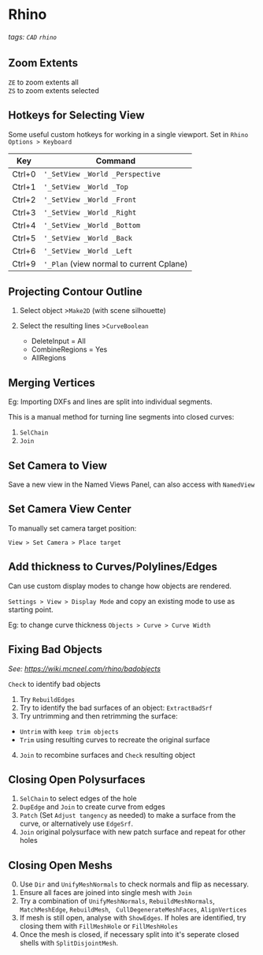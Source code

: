 # Rhino

###### tags: `CAD` `rhino`

## Zoom Extents

`ZE` to zoom extents all  
`ZS` to zoom extents selected  


## Hotkeys for Selecting View

Some useful custom hotkeys for working in a single viewport. Set in `Rhino Options > Keyboard`  

| Key | Command |
| --- | --- |
| Ctrl+0 | `'_SetView _World _Perspective` |
| Ctrl+1 | `'_SetView _World _Top` |
| Ctrl+2 | `'_SetView _World _Front` |
| Ctrl+3 | `'_SetView _World _Right` |
| Ctrl+4 | `'_SetView _World _Bottom` |
| Ctrl+5 | `'_SetView _World _Back` |
| Ctrl+6 | `'_SetView _World _Left` |
| Ctrl+9 | `'_Plan` (view normal to current Cplane) |


## Projecting Contour Outline

1. Select object >`Make2D` (with scene silhouette)

2. Select the resulting lines >`CurveBoolean`
    - DeleteInput = All
    - CombineRegions = Yes
    - AllRegions


## Merging Vertices

Eg: Importing DXFs and lines are split into individual segments.

This is a manual method for turning line segments into closed curves:

1. `SelChain`
2. `Join`

## Set Camera to View

Save a new view in the Named Views Panel, can also access with `NamedView`

## Set Camera View Center

To manually set camera target position:

`View > Set Camera > Place target`


## Add thickness to Curves/Polylines/Edges

Can use custom display modes to change how objects are rendered.

`Settings > View > Display Mode` and copy an existing mode to use as starting point.

Eg: to change curve thickness `Objects > Curve > Curve Width`


## Fixing Bad Objects

_See: https://wiki.mcneel.com/rhino/badobjects_

`Check` to identify bad objects

1. Try `RebuildEdges`
2. Try to identify the bad surfaces of an object: `ExtractBadSrf`  
3. Try untrimming and then retrimming the surface:  
 - `Untrim` with `keep trim objects`
 - `Trim` using resulting curves to recreate the original surface
4. `Join` to recombine surfaces and `Check` resulting object

## Closing Open Polysurfaces

1. `SelChain` to select edges of the hole
2. `DupEdge` and `Join` to create curve from edges
3. `Patch` (Set `Adjust tangency` as needed) to make a surface from the curve, or alternatively use `EdgeSrf`.
4. `Join` original polysurface with new patch surface and repeat for other holes

## Closing Open Meshs

0. Use `Dir` and `UnifyMeshNormals` to check normals and flip as necessary.
1. Ensure all faces are joined into single mesh with `Join`
2. Try a combination of `UnifyMeshNormals`, `RebuildMeshNormals`, `MatchMeshEdge`, `RebuildMesh`, `
CullDegenerateMeshFaces`, `AlignVertices`
3. If mesh is still open, analyse with `ShowEdges`.  If holes are identified, try closing them with `FillMeshHole` or `FillMeshHoles`
4. Once the mesh is closed, if necessary split into it's seperate closed shells with `SplitDisjointMesh`.